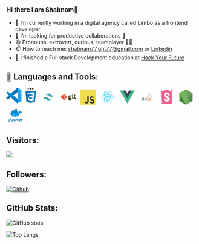### Hi there I am Shabnam👋

<!--
**shabnam-ght/shabnam-ght** is a ✨ _special_ ✨ repository because its `README.md` (this file) appears on your GitHub profile.

Here are some ideas to get you started:
-->

- 🔭 I’m currently working in a digital agency called Limbo as a frontend developer
- 👯 I’m looking for productive collaborations 🤝
- 😄 Pronouns: extrovert, curious, teamplayer 🙋‍♀️
- 📫 How to reach me: [shabnam77.ght77@gmail.com](shabnam77.ght77@gmail.com) or [Linkedin](https://www.linkedin.com/in/shabnam-ghatei/)
- 🔭 I finished a Full stack Development education at [Hack Your Future](https://www.hackyourfuture.dk)


## 🧰 Languages and Tools:
<p align="left">
 <img src="https://raw.githubusercontent.com/github/explore/80688e429a7d4ef2fca1e82350fe8e3517d3494d/topics/visual-studio-code/visual-studio-code.png" alt="VS Code" height="40">
  <img src="https://raw.githubusercontent.com/github/explore/80688e429a7d4ef2fca1e82350fe8e3517d3494d/topics/css/css.png" alt="css" height="40">
 <img src="https://raw.githubusercontent.com/github/explore/80688e429a7d4ef2fca1e82350fe8e3517d3494d/topics/tailwind/tailwind.png" alt="Javascript" height="40" style="vertical-align:top; margin:4px">
<img src="https://raw.githubusercontent.com/github/explore/80688e429a7d4ef2fca1e82350fe8e3517d3494d/topics/git/git.png" alt="Git" height="40" style="vertical-align:top; margin:4px">
<img src="https://raw.githubusercontent.com/github/explore/80688e429a7d4ef2fca1e82350fe8e3517d3494d/topics/javascript/javascript.png" alt="Javascript" height="40" style="vertical-align:top; margin:4px">
  <img src="https://raw.githubusercontent.com/github/explore/80688e429a7d4ef2fca1e82350fe8e3517d3494d/topics/react/react.png" alt="VS Code" height="40" style="vertical-align:top; margin:4px">
  <img src="https://raw.githubusercontent.com/github/explore/80688e429a7d4ef2fca1e82350fe8e3517d3494d/topics/vue/vue.png" alt="VS Code" height="40" style="vertical-align:top; margin:4px">
  
<img src="https://raw.githubusercontent.com/github/explore/80688e429a7d4ef2fca1e82350fe8e3517d3494d/topics/mysql/mysql.png" alt="mysql" height="40" style="vertical-align:top; margin:4px">
  <img src="https://raw.githubusercontent.com/github/explore/80688e429a7d4ef2fca1e82350fe8e3517d3494d/topics/storybook/storybook.png" alt="VS Code" height="40" style="vertical-align:top; margin:4px">
  
   <img src="https://raw.githubusercontent.com/github/explore/80688e429a7d4ef2fca1e82350fe8e3517d3494d/topics/nodejs/nodejs.png" alt="VS Code" height="40" style="vertical-align:top; margin:4px">
  <img src="https://raw.githubusercontent.com/github/explore/80688e429a7d4ef2fca1e82350fe8e3517d3494d/topics/docker/docker.png" alt="VS Code" height="40" style="vertical-align:top; margin:4px">
</p>

## Visitors:

![](https://visitor-badge.laobi.icu/badge?page_id=CharalambosIoannou.shabnam-ght)

## Followers:

[![Github](https://img.shields.io/github/followers/shabnam-ght?label=Follow&style=social)](https://github.com/CharalambosIoannou)

## GitHub Stats:
![GitHub stats](https://github-readme-stats.vercel.app/api?username=shabnam-ght&show_icons=true&theme=tokyonight)

![Top Langs](https://github-readme-stats.vercel.app/api/top-langs/?username=shabnam-ght&theme=tokyonight)
